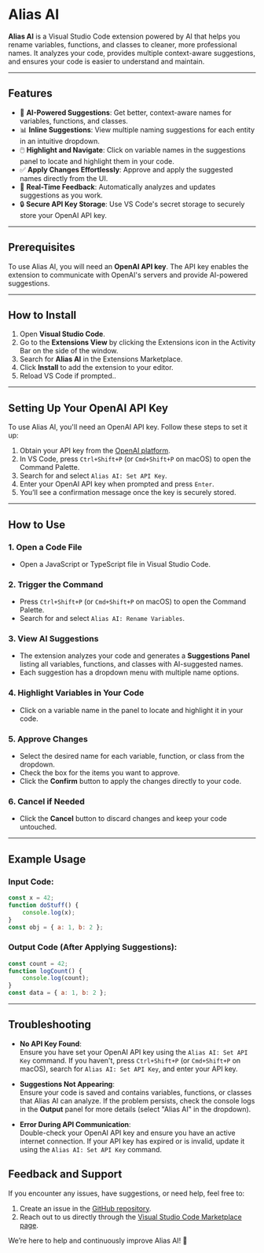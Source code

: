 # Alias AI

**Alias AI** is a Visual Studio Code extension powered by AI that helps you rename variables, functions, and classes to cleaner, more professional names. It analyzes your code, provides multiple context-aware suggestions, and ensures your code is easier to understand and maintain. 

---

## Features

- 🧠 **AI-Powered Suggestions**: Get better, context-aware names for variables, functions, and classes.
- 📊 **Inline Suggestions**: View multiple naming suggestions for each entity in an intuitive dropdown.
- 🖱️ **Highlight and Navigate**: Click on variable names in the suggestions panel to locate and highlight them in your code.
- ✅ **Apply Changes Effortlessly**: Approve and apply the suggested names directly from the UI.
- 🔄 **Real-Time Feedback**: Automatically analyzes and updates suggestions as you work.
- 🔒 **Secure API Key Storage**: Use VS Code's secret storage to securely store your OpenAI API key.

---

## Prerequisites

To use Alias AI, you will need an **OpenAI API key**. The API key enables the extension to communicate with OpenAI's servers and provide AI-powered suggestions.

---

## How to Install

1. Open **Visual Studio Code**.
2. Go to the **Extensions View** by clicking the Extensions icon in the Activity Bar on the side of the window.
3. Search for **Alias AI** in the Extensions Marketplace.
4. Click **Install** to add the extension to your editor.
5. Reload VS Code if prompted..

---

## Setting Up Your OpenAI API Key

To use Alias AI, you'll need an OpenAI API key. Follow these steps to set it up:

1. Obtain your API key from the [OpenAI platform](https://platform.openai.com/).
2. In VS Code, press `Ctrl+Shift+P` (or `Cmd+Shift+P` on macOS) to open the Command Palette.
3. Search for and select `Alias AI: Set API Key`.
4. Enter your OpenAI API key when prompted and press `Enter`.
5. You’ll see a confirmation message once the key is securely stored.

---

## How to Use

### 1. Open a Code File
- Open a JavaScript or TypeScript file in Visual Studio Code.

### 2. Trigger the Command
- Press `Ctrl+Shift+P` (or `Cmd+Shift+P` on macOS) to open the Command Palette.
- Search for and select `Alias AI: Rename Variables`.

### 3. View AI Suggestions
- The extension analyzes your code and generates a **Suggestions Panel** listing all variables, functions, and classes with AI-suggested names.
- Each suggestion has a dropdown menu with multiple name options.

### 4. Highlight Variables in Your Code
- Click on a variable name in the panel to locate and highlight it in your code.

### 5. Approve Changes
- Select the desired name for each variable, function, or class from the dropdown.
- Check the box for the items you want to approve.
- Click the **Confirm** button to apply the changes directly to your code.

### 6. Cancel if Needed
- Click the **Cancel** button to discard changes and keep your code untouched.

---

## Example Usage

### Input Code:
```javascript
const x = 42;
function doStuff() {
    console.log(x);
}
const obj = { a: 1, b: 2 };
```

### Output Code (After Applying Suggestions):
```javascript
const count = 42;
function logCount() {
    console.log(count);
}
const data = { a: 1, b: 2 };
```

---

## Troubleshooting

- **No API Key Found**:  
  Ensure you have set your OpenAI API key using the `Alias AI: Set API Key` command. If you haven't, press `Ctrl+Shift+P` (or `Cmd+Shift+P` on macOS), search for `Alias AI: Set API Key`, and enter your API key.

- **Suggestions Not Appearing**:  
  Ensure your code is saved and contains variables, functions, or classes that Alias AI can analyze. If the problem persists, check the console logs in the **Output** panel for more details (select "Alias AI" in the dropdown).

- **Error During API Communication**:  
  Double-check your OpenAI API key and ensure you have an active internet connection. If your API key has expired or is invalid, update it using the `Alias AI: Set API Key` command.


## Feedback and Support

If you encounter any issues, have suggestions, or need help, feel free to:

1. Create an issue in the [GitHub repository](https://https://github.com/jx22553/alias-ai).
2. Reach out to us directly through the [Visual Studio Code Marketplace page](https://marketplace.visualstudio.com/).

We’re here to help and continuously improve Alias AI! 🎉
